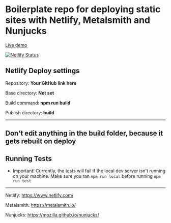 # Boilerplate repo for deploying static sites with Netlify, Metalsmith and Nunjucks

<a href="https://boilerplate-site.netlify.com" target="_blank">Live demo</a>

[![Netlify Status](https://api.netlify.com/api/v1/badges/e586754b-d5eb-4a2d-84d0-cbaf87baa995/deploy-status)](https://app.netlify.com/sites/boilerplate-site/deploys)

## Netlify Deploy settings

Repository:  **Your GitHub link here**
    
Base directory:  **Not set**

Build command:  **npm run build**

Publish directory:  **build**

---

## Don't edit anything in the build folder, because it gets rebuilt on deploy

## Running Tests

- Important! Currently, the tests will fail if the local dev server isn't running on your machine. Make sure you ran ```npm run local``` before running ```npm run test```

---

Netlify:  https://www.netlify.com/

Metalsmith:  https://metalsmith.io/

Nunjucks:  https://mozilla.github.io/nunjucks/
